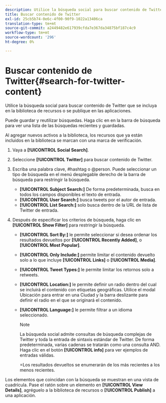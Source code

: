 ```yaml
---
description: Utilice la búsqueda social para buscar contenido de Twitter que se incluya en la biblioteca de recursos o se publique en las aplicaciones.
title: Buscar contenido de Twitter
exl-id: 25cb5b74-0e6c-4f00-90f9-1022a13406ca
translation-type: tm+mt
source-git-commit: a2449482e617939cfda7e367da34875bf187c4c9
workflow-type: tm+mt
source-wordcount: '296'
ht-degree: 0%

---
```


# Buscar contenido de Twitter{#search-for-twitter-content}

Utilice la búsqueda social para buscar contenido de Twitter que se incluya en la biblioteca de recursos o se publique en las aplicaciones.

Puede guardar y reutilizar búsquedas. Haga clic en en la barra de búsqueda para ver una lista de las búsquedas recientes y guardadas.

Al agregar nuevos activos a la biblioteca, los recursos que ya están incluidos en la biblioteca se marcan con una marca de verificación.

1. Vaya a **[!UICONTROL Social Search]**.
1. Seleccione **[!UICONTROL Twitter]** para buscar contenido de Twitter.
1. Escriba una palabra clave, #hashtag o @person. Puede seleccionar un tipo de búsqueda en el menú desplegable derecho de la barra de búsqueda para restringir la búsqueda.

   * **[!UICONTROL Subject Search:]** De forma predeterminada, busca en todos los campos disponibles el texto de entrada.
   * **[!UICONTROL User Search:]** busca tweets por el autor de entrada.
   * **[!UICONTROL List Search:]** solo busca dentro de la URL de lista de Twitter de entrada.

1. Después de especificar los criterios de búsqueda, haga clic en **[!UICONTROL Show Filter]** para restringir la búsqueda.

   * **[!UICONTROL Sort By:]** le permite seleccionar si desea ordenar los resultados devueltos por  **[!UICONTROL Recently Added]**, o  **[!UICONTROL Most Popular]**.

   * **[!UICONTROL Only Include:]** permite limitar el contenido devuelto solo a lo que incluye  **[!UICONTROL Links]** o  **[!UICONTROL Media]**.

   * **[!UICONTROL Tweet Types:]** le permite limitar los retornos solo a retweets.
   * **[!UICONTROL Location:]** le permite definir un radio dentro del cual se incluirá el contenido con etiquetas geográficas. Utilice el modal Ubicación para entrar en una Ciudad y la barra deslizante para definir el radio en el que se originará el contenido.
   * **[!UICONTROL Language:]** le permite filtrar a un idioma seleccionado.

      >[!NOTE]
      >
      >La búsqueda social admite consultas de búsqueda complejas de Twitter y toda la entrada de sintaxis estándar de Twitter. De forma predeterminada, varias cadenas se tratarán como una consulta AND. Haga clic en el botón **[!UICONTROL info]** para ver ejemplos de entradas válidas.
      >
      >=Los resultados devueltos se enumerarán de los más recientes a los menos recientes.

Los elementos que coincidan con la búsqueda se muestran en una vista de cuadrícula. Pase el ratón sobre un elemento en **[!UICONTROL View Details]**, agréguelo a la biblioteca de recursos o **[!UICONTROL Publish]** a una aplicación.
